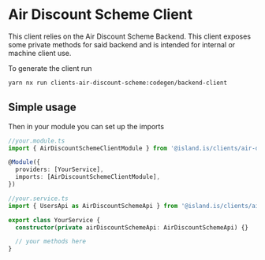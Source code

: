 # Air Discount Scheme Client

This client relies on the Air Discount Scheme Backend.
This client exposes some private methods for said backend and is intended for internal or machine client use.

To generate the client run

```bash
yarn nx run clients-air-discount-scheme:codegen/backend-client
```

## Simple usage

Then in your module you can set up the imports

```typescript
//your.module.ts
import { AirDiscountSchemeClientModule } from '@island.is/clients/air-discount-scheme'

@Module({
  providers: [YourService],
  imports: [AirDiscountSchemeClientModule],
})
```

```typescript
//your.service.ts
import { UsersApi as AirDiscountSchemeApi } from '@island.is/clients/air-discount-scheme'

export class YourService {
  constructor(private airDiscountSchemeApi: AirDiscountSchemeApi) {}

  // your methods here
}
```
